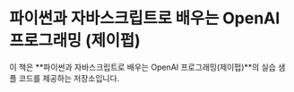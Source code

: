 # 파이썬과 자바스크립트로 배우는 OpenAI 프로그래밍 (제이펍)

이 책은 **파이썬과 자바스크립트로 배우는 OpenAI 프로그래밍(제이펍)**의 실습 샘플 코드를 제공하는 저장소입니다.

